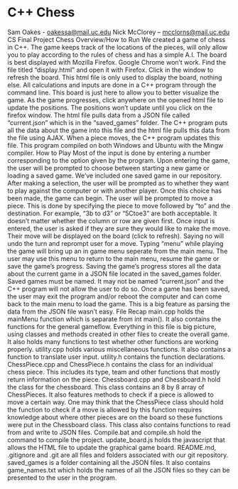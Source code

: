 # C++ Chess
Sam Oakes - oakessa@mail.uc.edu
Nick McClorey – mcclorns@mail.uc.edu
CS Final Project
Chess
Overview/How to Run
               We created a game of chess in C++. The game keeps track of the locations of the pieces, will only allow you to play according to the rules of chess and has a simple A.I. The board is best displayed with Mozilla Firefox. Google Chrome won’t work. Find the file titled “display.html” and open it with Firefox. Click in the window to refresh the board. This html file is only used to display the board, nothing else. All calculations and inputs are done in a C++ program through the command line. This board is just here to allow you to better visualize the game. As the game progresses, click anywhere on the opened html file to update the positions. The positions won’t update until you click on the firefox window. The html file pulls data from a JSON file called “current.json” which is in the “saved_games” folder. The C++ program puts all the data about the game into this file and the html file pulls this data from the file using AJAX. When a piece moves, the C++ program updates this file.
    This program compiled on both Windows and Ubuntu with the Mingw compiler.
How to Play
               Most of the input is done by entering a number corresponding to the option given by the program. Upon entering the game, the user will be prompted to choose between starting a new game or loading a saved game. We’ve included one saved game in our repository. After making a selection, the user will be prompted as to whether they want to play against the computer or with another player. Once this choice has been made, the game can begin. The user will be prompted to move a piece. This is done by specifying the piece to move followed by “to” and the destination. For example, “3b to d3” or “5Ctoe3” are both acceptable. It doesn’t matter whether the column or row are given first. Once input is entered, the user is asked if they are sure they would like to make the move. Their move will be displayed on the board (click to refresh). Saying no will undo the turn and reprompt user for a move.
Typing “menu” while playing the game will bring up an in game menu seperate from the main menu. The user may use this menu to return to the main menu, resume the game or save the game’s progress. Saving the game’s progress stores all the data about the current game in a JSON file located in the saved_games folder. Saved games must be named. It may not be named “current.json” and the C++ program will not allow the user to do so.
               Once a game has been saved, the user may exit the program and/or reboot the computer and can come back to the main menu to load the game. This is a big feature as parsing the data from the JSON file wasn’t easy.
File Recap
               main.cpp holds the mainMenu function which is separate from int main(). It also contains the functions for the general gameflow. Everything in this file is big picture, using classes and methods created in other files to create the overall game. It also holds many functions to test whether other functions are working properly. utility.cpp holds various miscellaneous functions. It also contains a function to translate user input. utility.h contains the function declarations.
ChessPiece.cpp and ChessPiece.h contains the class for an individual chess piece. This includes its type, team and other functions that mostly return information on the piece.
Chessboard.cpp and Chessboard.h hold the class for the chessboard. This class contains an 8 by 8 array of ChessPieces. It also features methods to check if a piece is allowed to move a certain way. One may think that the ChessPiece class should hold the function to check if a move is allowed by this function requires knowledge about where other pieces are on the board so these functions were put in the Chessboard class. This class also contains functions to read from and write to JSON files.
               Compile.bat and compile.sh hold the command to compile the project.
               update_board.js holds the javascript that allows the HTML file to update the graphical game board.
               README.md, .gitignore and .git are all files and folders associated with our git repository.
saved_games is a folder containing all the JSON files. It also contains game_names.txt which holds the names of all the JSON files so they can be presented to the user in the program.
